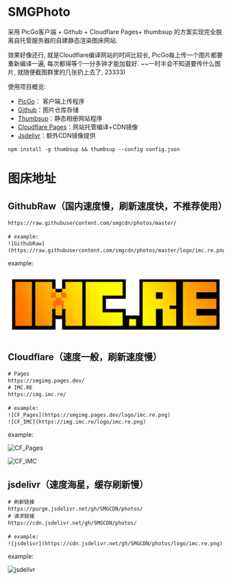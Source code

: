 # SMGPhoto

采用 PicGo客户端 + Github + Cloudflare Pages+ thumbsup 的方案实现完全脱离自托管服务器的自建静态渲染图床网站.

<!-- more -->

效果好像还行, 就是Cloudflare编译网站的时间比较长, PicGo每上传一个图片都要重新编译一遍, 每次都得等个一分多钟才能加载好. ~~一时半会不知道要传什么图片, 就随便截图群里的几张扔上去了, 23333)

使用项目概览: 
- [PicGo](https://github.com/Molunerfinn/PicGo/)： 客户端上传程序
- [Github](https://github.com/)：图片仓库存储
- [Thumbsup](https://github.com/thumbsup/thumbsup)：静态相册网站程序
- [Cloudflare Pages](https://pages.cloudflare.com/)：网站托管编译+CDN镜像
- [Jsdelivr](https://www.jsdelivr.com/)：额外CDN镜像提供

```
npm install -g thumbsup && thumbsup --config config.json
```

# 图床地址

## GithubRaw（国内速度慢，刷新速度快，不推荐使用）

```
https://raw.githubusercontent.com/smgcdn/photos/master/

# example:
![GithubRaw](https://raw.githubusercontent.com/smgcdn/photos/master/logo/imc.re.png)
```

example:

![GithubRaw](https://raw.githubusercontent.com/smgcdn/photos/master/logo/imc.re.png)

## Cloudflare（速度一般，刷新速度慢）

```
# Pages
https://smgimg.pages.dev/
# IMC.RE
https://img.imc.re/

# example:
![CF_Pages](https://smgimg.pages.dev/logo/imc.re.png)
![CF_IMC](https://img.imc.re/logo/imc.re.png)
```

example:

![CF_Pages](https://smgimg.pages.dev/logo/imc.re.png)

![CF_IMC](https://img.imc.re/logo/imc.re.png)

## jsdelivr（速度海星，缓存刷新慢）

```
# 刷新链接
https://purge.jsdelivr.net/gh/SMGCDN/photos/
# 请求链接
https://cdn.jsdelivr.net/gh/SMGCDN/photos/

# example:
![jsdelivr](https://cdn.jsdelivr.net/gh/SMGCDN/photos/logo/imc.re.png)
```

example:

![jsdelivr](https://cdn.jsdelivr.net/gh/SMGCDN/photos/logo/imc.re.png)